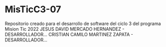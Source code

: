 # MisTicC3-07
Repositorio creado para el desarrollo de software del ciclo 3 del programa Mision Tic 2022
JESUS DAVID MERCADO HERNANDEZ - DESARROLLADOR...
CRISTIAN CAMILO MARTINEZ ZAPATA - DESARROLLADOR...
